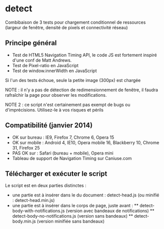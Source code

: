 detect
======

Combibaison de 3 tests pour chargement conditionnel de ressources (largeur de fenêtre, densité de pixels et connectivité réseau)

Principe général
----------------

* Test de HTML5 Navigation Timing API, le code JS est fortement inspiré d'une conf de Matt Andrews.
* Test de Pixel-ratio en JavaScript
* Test de window.innerWidth en JavaScript

Si l'un des tests échoue, seule la petite image (300px) est chargée

NOTE : il n'y a pas de détection de redimensionnement de fenêtre, il faudra rafraîchir la page pour observer les modifications.

NOTE 2 : ce script n'est certainement pas exempt de bugs ou d'imprécisions. Utilisez-le à vos risques et périls

Compatibilité (janvier 2014)
----------------------------

* OK sur bureau : IE9, Firefox 7, Chrome 6, Opera 15
* OK sur mobile : Android 4, IE10, Opera mobile 16, Blackberry 10, Chrome 31, Firefox 25
* PAS OK sur : Safari (bureau + mobile), Opera mini
* Tableau de support de Navigation Timing sur Caniuse.com

Télécharger et exécuter le script
---------------------------------

Le script est en deux parties distinctes :

* une partie est à insérer dans le <head> du document : detect-head.js (ou minifié : detect-head.min.js)
* une partie est à insérer dans le corps de page, juste avant </body> :
** detect-body-with-notifications.js (version avec bandeaux de notifications)
** detect-body-no-notifications.js (version sans bandeaux)
** detect-body.min.js (version minifiée sans bandeaux)
